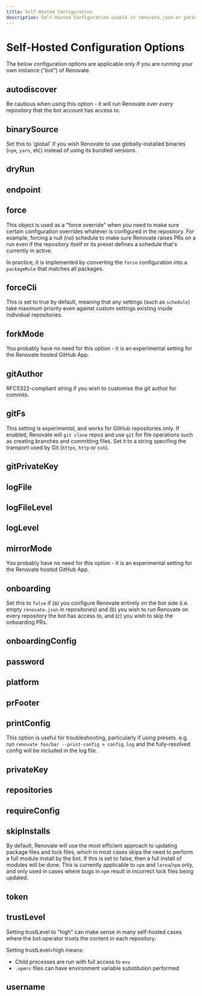 ```yaml
---
title: Self-Hosted Configuration
description: Self-Hosted Configuration usable in renovate.json or package.json
---
```


# Self-Hosted Configuration Options

The below configuration options are applicable only if you are running your own instance ("bot") of Renovate.

## autodiscover

Be cautious when using this option - it will run Renovate over _every_ repository that the bot account has access to.

## binarySource

Set this to 'global' if you wish Renovate to use globally-installed binaries (`npm`, `yarn`, etc) instead of using its bundled versions.

## dryRun

## endpoint

## force

This object is used as a "force override" when you need to make sure certain configuration overrides whatever is configured in the repository. For example, forcing a null (no) schedule to make sure Renovate raises PRs on a run even if the repository itself or its preset defines a schedule that's currently in active.

In practice, it is implemented by converting the `force` configuration into a `packageRule` that matches all packages.

## forceCli

This is set to true by default, meaning that any settings (such as `schedule`) take maximum priority even against custom settings existing inside individual repositories.

## forkMode

You probably have no need for this option - it is an experimental setting for the Renovate hosted GitHub App.

## gitAuthor

RFC5322-compliant string if you wish to customise the git author for commits.

## gitFs

This setting is experimental, and works for GitHub repositories only. If enabled, Renovate will `git clone` repos and use `git` for file operations such as creating branches and committing files.
Set it to a string specifing the transport used by Git (`https`, `http` or `ssh`).

## gitPrivateKey

## logFile

## logFileLevel

## logLevel

## mirrorMode

You probably have no need for this option - it is an experimental setting for the Renovate hosted GitHub App.

## onboarding

Set this to `false` if (a) you configure Renovate entirely on the bot side (i.e. empty `renovate.json` in repositories) and (b) you wish to run Renovate on every repository the bot has access to, and (c) you wish to skip the onboarding PRs.

## onboardingConfig

## password

## platform

## prFooter

## printConfig

This option is useful for troubleshooting, particularly if using presets. e.g. run `renovate foo/bar --print-config > config.log` and the fully-resolved config will be included in the log file.

## privateKey

## repositories

## requireConfig

## skipInstalls

By default, Renovate will use the most efficient approach to updating package files and lock files, which in most cases skips the need to perform a full module install by the bot. If this is set to false, then a full install of modules will be done. This is currently applicable to `npm` and `lerna`/`npm` only, and only used in cases where bugs in `npm` result in incorrect lock files being updated.

## token

## trustLevel

Setting trustLevel to "high" can make sense in many self-hosted cases where the bot operator trusts the content in each repository.

Setting trustLevel=high means:

- Child processes are run with full access to `env`
- `.npmrc` files can have environment variable substitution performed

## username
